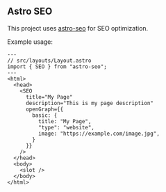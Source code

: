 ## Astro SEO

This project uses [astro-seo](https://github.com/jonasmerlin/astro-seo) for SEO optimization.

Example usage:

```astro
---
// src/layouts/Layout.astro
import { SEO } from "astro-seo";
---
<html>
  <head>
    <SEO
      title="My Page"
      description="This is my page description"
      openGraph={{
        basic: {
          title: "My Page",
          "type": "website",
          image: "https://example.com/image.jpg",
        }
      }}
    />
  </head>
  <body>
    <slot />
  </body>
</html>
```
